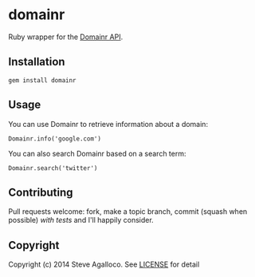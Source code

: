 # domainr

Ruby wrapper for the [Domainr API](https://domainr.com/api).

## Installation

    gem install domainr

## Usage

You can use Domainr to retrieve information about a domain:

    Domainr.info('google.com')

You can also search Domainr based on a search term:

    Domainr.search('twitter')

## Contributing

Pull requests welcome: fork, make a topic branch, commit (squash when possible) *with tests* and I'll happily consider.

## Copyright

Copyright (c) 2014 Steve Agalloco. See [LICENSE](LICENSE.md) for detail
